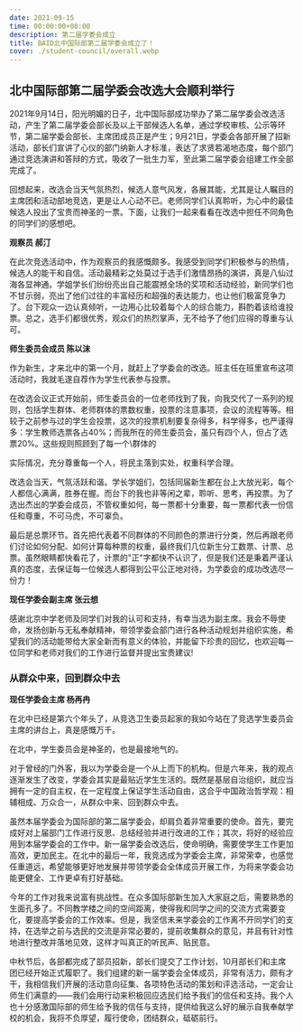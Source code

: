 ```yaml
---
date: 2021-09-15
time: 00:00:00+08:00
description: 第二届学委会成立
title: BAID北中国际部第二届学委会成立了！
cover: ./student-council/overall.webp
---
```


## 北中国际部第二届学委会改选大会顺利举行

2021年9月14日，阳光明媚的日子，北中国际部成功举办了第二届学委会改选活动，产生了第二届学委会部长及以上干部候选人名单，通过学校审核、公示等环节，第二届学委会部长、主席团成员正是产生；9月21日，学委会各部开展了招新活动，部长们宣讲了心仪的部门纳新人才标准，表达了求贤若渴地态度，每个部门通过竞选演讲和答辩的方式，吸收了一批生力军，至此第二届学委会组建工作全部完成了。

回想起来，改选会当天气氛热烈，候选人意气风发，各展其能，尤其是让人瞩目的主席团和活动部地竞选，更是让人心动不已。老师同学们认真聆听，为心中的最佳候选人投出了宝贵而神圣的一票。下面，让我们一起来看看在改选中担任不同角色的同学们的感想吧。

**观察员 郝汀**

在此次竞选活动中，作为观察员的我感慨颇多。我感受到同学们积极参与的热情，候选人的能干和自信。活动最精彩之处莫过于选手们激情昂扬的演讲，真是八仙过海各显神通。学姐学长们纷纷亮出自己能震撼全场的奖项和活动经验，新同学们也不甘示弱，亮出了他们过往的丰富经历和超强的表达能力，也让他们极富竞争力了。台下观众一边认真倾听，一边用心比较着每个人的综合能力，斟酌着该给谁投票。总之，选手们都很优秀，观众们的热烈掌声，无不给予了他们应得的尊重与认可。

**师生委员会成员 陈以沫**

作为新生，才来北中的第一个月，就赶上了学委会的改选。班主任在班里宣布这项活动时，我就毛遂自荐作为学生代表参与投票。

在改选会议正式开始前，师生委员会的一位老师找到了我，向我交代了一系列的规则，包括学生群体、老师群体的票数权重，投票的注意事项，会议的流程等等。相较于之前参与过的学生会投票，这次的投票机制要复杂得多，科学得多，也严谨得多：学生教师选票各占40%；而我所在的师生委员会，虽只有四个人，但占了选票20%。这些规则照顾到了每一个\群体的

实际情况，充分尊重每一个人，将民主落到实处，权重科学合理。

改选会当天，气氛活跃和谐。学长学姐们，包括同届新生都在台上大放光彩，每个人都信心满满，胜券在握。而台下的我也非等闲之辈，聆听、思考，再投票。为了选出杰出的学委会成员，不管权重如何，每一票都十分重要，每一票都代表一份信任和尊重，不可马虎，不可辜负。

最后是总票环节。首先把代表着不同群体的不同颜色的票进行分类，然后再跟老师们讨论如何分配、如何计算每种票的权重，最终我们几位新生分工数票、计票、总票。虽然眼睛都快看花了，计票的"正"字都快不认识了，但是我们还是秉着严谨认真的态度，去保证每一位候选人都得到公平公正地对待，为学委会的成功改选尽一份力！

**现任学委会副主席 张云想**

感谢北京中学老师及同学们对我的认可和支持，有幸当选为副主席。我会不辱使命，发扬创新与无私奉献精神，带领学委会部门进行各种活动规划并组织实施，希望我们的活动能带给大家全新而有意义的体验，并能留下珍贵的回忆，也欢迎每一位同学和老师对我们的工作进行监督并提出宝贵建议!

### 从群众中来，回到群众中去

**现任学委会主席 杨再冉**

在北中已经是第六个年头了，从竞选卫生委员起家的我如今站在了竞选学生委员会主席的讲台上，真是感慨万千。

在北中，学生委员会是神圣的，也是最接地气的。

对于曾经的门外客，我以为学委会是一个从上而下的机构。但是六年来，我的观点逐渐发生了改变，学委会其实是最贴近学生生活的。既然是基层自治组织，就应当拥有一定的自主权，在一定程度上保证学生活动自由，这合乎中国政治哲学观：相辅相成、万众合一，从群众中来、回到群众中去。

虽然本届学委会为国际部的第二届学委会，却肩负着非常重要的使命。首先，要完成好对上届部门工作进行反思、总结经验并进行改进的工作；其次，将好的经验应用到本届学委会的工作中。新一届学委会改选后，使命明确，需要使学生工作更加高效，更加民主。在北中的最后一年，我竞选成为学委会主席，非常荣幸，也感觉任重道远，希望能够更好地发展并带领学委会全体成员开展工作，为将来学委会功能更健全、工作更卓有打好基础。

今年的工作对我来说富有挑战性。在众多国际部新生加入大家庭之后，需要熟悉的生面孔多了。不同教学楼之间的空间距离，使得我和同学之间的交流方式需要变化，要提高学委会的工作效率。但是，我坚信未来学委会的工作离不开同学们的支持，在选举之前与选民的交流是非常必要的，提前收集群众的意见，并且有针对性地进行整改并落地见效，这样才叫真正的听民声、贴民意。

中秋节后，各部都完成了部员招新，部长们提交了工作计划，10月部长们和主席团已经开始正式履职了。我们组建的新一届学委会全体成员，非常有活力，颇有才干，我相信我们开展的活动意向征集、各项特色活动的策划和评选活动，一定会让师生们满意的——我们会用行动来积极回应选民们给予我们的信任和支持。我个人也十分感激国际部的师生给予我的信任与支持，提供给我这么好的展示自我奉献学校的机会，我将不负厚望，履行使命，团结群众，砥砺前行。
